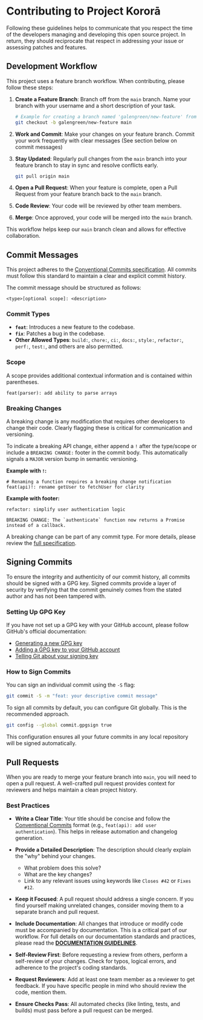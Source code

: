 # Contributing to Project Kororā

Following these guidelines helps to communicate that you respect the time of the developers managing and developing this open source project. In return, they should reciprocate that respect in addressing your issue or assessing patches and features.

## Development Workflow

This project uses a feature branch workflow. When contributing, please follow these steps:

1.  **Create a Feature Branch**: Branch off from the `main` branch. Name your branch with your username and a short description of your task.

    ```bash
    # Example for creating a branch named 'galengreen/new-feature' from 'main'
    git checkout -b galengreen/new-feature main
    ```

2.  **Work and Commit**: Make your changes on your feature branch. Commit your work frequently with clear messages (See section below on commit messages)

3.  **Stay Updated**: Regularly pull changes from the `main` branch into your feature branch to stay in sync and resolve conflicts early.

    ```bash
    git pull origin main
    ```

4.  **Open a Pull Request**: When your feature is complete, open a Pull Request from your feature branch back to the `main` branch.

5.  **Code Review**: Your code will be reviewed by other team members.

6.  **Merge**: Once approved, your code will be merged into the `main` branch.

This workflow helps keep our `main` branch clean and allows for effective collaboration.

## Commit Messages

This project adheres to the [Conventional Commits specification](https://www.conventionalcommits.org/). All commits must follow this standard to maintain a clear and explicit commit history.

The commit message should be structured as follows:

```
<type>[optional scope]: <description>
```

### Commit Types

- **`feat`**: Introduces a new feature to the codebase.
- **`fix`**: Patches a bug in the codebase.
- **Other Allowed Types**: `build:`, `chore:`, `ci:`, `docs:`, `style:`, `refactor:`, `perf:`, `test:`, and others are also permitted.

### Scope

A scope provides additional contextual information and is contained within parentheses.

```
feat(parser): add ability to parse arrays
```

### Breaking Changes

A breaking change is any modification that requires other developers to change their code. Clearly flagging these is critical for communication and versioning.

To indicate a breaking API change, either append a `!` after the type/scope or include a `BREAKING CHANGE:` footer in the commit body. This automatically signals a `MAJOR` version bump in semantic versioning.

**Example with `!`:**

```
# Renaming a function requires a breaking change notification
feat(api)!: rename getUser to fetchUser for clarity
```

**Example with footer:**

```
refactor: simplify user authentication logic

BREAKING CHANGE: The `authenticate` function now returns a Promise instead of a callback.
```

A breaking change can be part of any commit type. For more details, please review the [full specification](https://www.conventionalcommits.org/).

## Signing Commits

To ensure the integrity and authenticity of our commit history, all commits should be signed with a GPG key. Signed commits provide a layer of security by verifying that the commit genuinely comes from the stated author and has not been tampered with.

### Setting Up GPG Key

If you have not set up a GPG key with your GitHub account, please follow GitHub's official documentation:

- [Generating a new GPG key](https://docs.github.com/en/authentication/managing-commit-signature-verification/generating-a-new-gpg-key)
- [Adding a GPG key to your GitHub account](https://docs.github.com/en/authentication/managing-commit-signature-verification/adding-a-new-gpg-key-to-your-github-account)
- [Telling Git about your signing key](https://docs.github.com/en/authentication/managing-commit-signature-verification/telling-git-about-your-signing-key)

### How to Sign Commits

You can sign an individual commit using the `-S` flag:

```bash
git commit -S -m "feat: your descriptive commit message"
```

To sign all commits by default, you can configure Git globally. This is the recommended approach.

```bash
git config --global commit.gpgsign true
```

This configuration ensures all your future commits in any local repository will be signed automatically.

## Pull Requests

When you are ready to merge your feature branch into `main`, you will need to open a pull request. A well-crafted pull request provides context for reviewers and helps maintain a clean project history.

### Best Practices

- **Write a Clear Title**: Your title should be concise and follow the [Conventional Commits](#commit-messages) format (e.g., `feat(api): add user authentication`). This helps in release automation and changelog generation.

- **Provide a Detailed Description**: The description should clearly explain the "why" behind your changes.

  - What problem does this solve?
  - What are the key changes?
  - Link to any relevant issues using keywords like `Closes #42` or `Fixes #12`.

- **Keep it Focused**: A pull request should address a single concern. If you find yourself making unrelated changes, consider moving them to a separate branch and pull request.

- **Include Documentation**: All changes that introduce or modify code must be accompanied by documentation. This is a critical part of our workflow. For full details on our documentation standards and practices, please read the [**DOCUMENTATION GUIDELINES**](../docs/DOCUMENTATION_GUIDELINES.md).

- **Self-Review First**: Before requesting a review from others, perform a self-review of your changes. Check for typos, logical errors, and adherence to the project's coding standards.

- **Request Reviewers**: Add at least one team member as a reviewer to get feedback. If you have specific people in mind who should review the code, mention them.

- **Ensure Checks Pass**: All automated checks (like linting, tests, and builds) must pass before a pull request can be merged.
